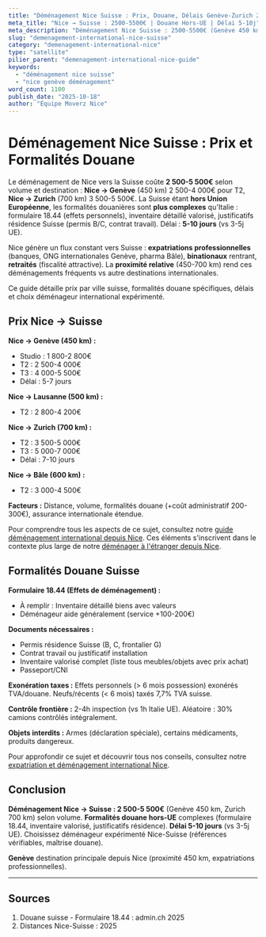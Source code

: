 ```yaml
---
title: "Déménagement Nice Suisse : Prix, Douane, Délais Genève-Zurich 2025"
meta_title: "Nice → Suisse : 2500-5500€ | Douane Hors-UE | Délai 5-10j"
meta_description: "Déménagement Nice Suisse : 2500-5500€ (Genève 450 km, Zurich 700 km). Douane hors-UE complexe, formulaires, délai 5-10j. Guide complet."
slug: "demenagement-international-nice-suisse"
category: "demenagement-international-nice"
type: "satellite"
pilier_parent: "demenagement-international-nice-guide"
keywords:
  - "déménagement nice suisse"
  - "nice genève déménagement"
word_count: 1100
publish_date: "2025-10-18"
author: "Équipe Moverz Nice"
---
```


# Déménagement Nice Suisse : Prix et Formalités Douane

Le déménagement de Nice vers la Suisse coûte **2 500-5 500€** selon volume et destination : **Nice → Genève** (450 km) 2 500-4 000€ pour T2, **Nice → Zurich** (700 km) 3 500-5 500€. La Suisse étant **hors Union Européenne**, les formalités douanières sont **plus complexes** qu'Italie : formulaire 18.44 (effets personnels), inventaire détaillé valorisé, justificatifs résidence Suisse (permis B/C, contrat travail). Délai : **5-10 jours** (vs 3-5j UE).

Nice génère un flux constant vers Suisse : **expatriations professionnelles** (banques, ONG internationales Genève, pharma Bâle), **binationaux** rentrant, **retraités** (fiscalité attractive). La **proximité relative** (450-700 km) rend ces déménagements fréquents vs autre destinations internationales.

Ce guide détaille prix par ville suisse, formalités douane spécifiques, délais et choix déménageur international expérimenté.

## Prix Nice → Suisse

**Nice → Genève (450 km) :**
- Studio : 1 800-2 800€
- T2 : 2 500-4 000€
- T3 : 4 000-5 500€
- Délai : 5-7 jours

**Nice → Lausanne (500 km) :**
- T2 : 2 800-4 200€

**Nice → Zurich (700 km) :**
- T2 : 3 500-5 000€
- T3 : 5 000-7 000€
- Délai : 7-10 jours

**Nice → Bâle (600 km) :**
- T2 : 3 000-4 500€

**Facteurs :** Distance, volume, formalités douane (+coût administratif 200-300€), assurance internationale étendue.

Pour comprendre tous les aspects de ce sujet, consultez notre [guide déménagement international depuis Nice](/blog/demenagement-international-nice/demenagement-international-nice-guide). Ces éléments s'inscrivent dans le contexte plus large de notre [déménager à l'étranger depuis Nice](/blog/demenagement-international-nice/demenagement-international-nice-guide).


## Formalités Douane Suisse

**Formulaire 18.44 (Effets de déménagement) :**
- À remplir : Inventaire détaillé biens avec valeurs
- Déménageur aide généralement (service +100-200€)

**Documents nécessaires :**
- Permis résidence Suisse (B, C, frontalier G)
- Contrat travail ou justificatif installation
- Inventaire valorisé complet (liste tous meubles/objets avec prix achat)
- Passeport/CNI

**Exonération taxes :** Effets personnels (> 6 mois possession) exonérés TVA/douane. Neufs/récents (< 6 mois) taxés 7,7% TVA suisse.

**Contrôle frontière :** 2-4h inspection (vs 1h Italie UE). Aléatoire : 30% camions contrôlés intégralement.

**Objets interdits :** Armes (déclaration spéciale), certains médicaments, produits dangereux.


Pour approfondir ce sujet et découvrir tous nos conseils, consultez notre [expatriation et déménagement international Nice](/blog/demenagement-international-nice/demenagement-international-nice-guide).

## Conclusion

**Déménagement Nice → Suisse : 2 500-5 500€** (Genève 450 km, Zurich 700 km) selon volume. **Formalités douane hors-UE** complexes (formulaire 18.44, inventaire valorisé, justificatifs résidence). **Délai 5-10 jours** (vs 3-5j UE). Choisissez déménageur expérimenté Nice-Suisse (références vérifiables, maîtrise douane).

**Genève** destination principale depuis Nice (proximité 450 km, expatriations professionnelles).

---

## Sources

1. Douane suisse - Formulaire 18.44 : admin.ch 2025
2. Distances Nice-Suisse : 2025


